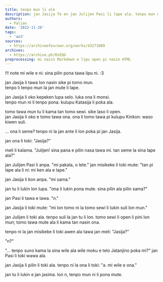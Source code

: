 ```yaml
---
title: tenpo mun li ale
description: jan Jasija Te en jan Julijen Pasi li lape ala. tenpo mun ni la jan tu li toki li lukin e tomo sewi lon mun; jan tu li pilin pona mute. jan Julijen li pilin olin. (lipu ni li kepeken e nimi ku.)
authors:
  - Palian
date: '2022-11-26'
tags:
  - 'ao3'
sources:
  - https://archiveofourown.org/works/43271809
archives:
  - https://archive.ph/RsEQG
preprocessing: mi nasin Markdown e lipu open pi nasin HTML
---
```


!!! note
    mi wile e ni: sina pilin pona tawa lipu ni. :3

jan Jasija li tawa lon nasin sike pi tomo mun.  
tenpo li tenpo mun la jan mute li lape.

jan Jasija li oko kepeken lupa selo. luka ona li monsi.  
tenpo mun ni li tenpo pona. kulupu Katasija li poka ala.

tomo tawa mun tu li kama tan tomo sewi. sike laso li open.  
jan Jasija li oko e tomo tawa ona. ona li tomo tawa pi kulupu Kinkon: waso kiwen suli.

... ona li seme? tenpo ni la jan ante li lon poka pi jan Jasija.

jan ona li toki: "Jasija?"

meli li kalama. "Julijen! sina pana e pilin nasa tawa mi. tan seme la sina lape ala?"

jan Julijen Pasi li anpa. "mi pakala, o lete." jan misikeke li toki mute: "tan pi lape ala li ni: mi ken ala e lape."

jan Jasija li kon anpa. "mi sama."

jan tu li lukin lon lupa. "ona li lukin pona mute. sina pilin ala pilin sama?"

jan Pasi li tawa e lawa. "n."

jan Jasija li toki mute: "mi lon tomo ni la tomo sewi li lukin suli lon mun."

jan Julijen li toki ala. tenpo suli la jan tu li lon. tomo sewi li open li pini lon mun; tomo tawa mute ala li kama tan nasin ona.

tenpo ni la jan misikeke li toki awen ala tawa jan meli: "Jasija?"

"n?"

"... tenpo suno kama la sina wile ala wile moku e telo Jatanjino poka mi?" jan Pasi li toki wawa ala.

jan Jasija li pilin li toki ala. tenpo ni la ona li toki: "a. mi wile e ona."

jan tu li lukin e jan jasima. lon n, tenpo mun ni li pona mute.